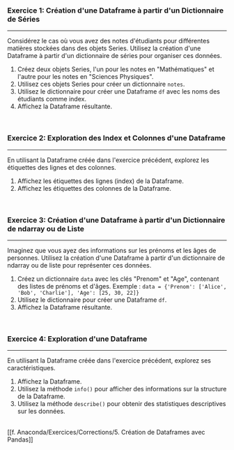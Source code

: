 ### Exercice 1: Création d'une Dataframe à partir d'un Dictionnaire de Séries

---

Considérez le cas où vous avez des notes d'étudiants pour différentes matières stockées dans des objets Series. Utilisez la création d'une Dataframe à partir d'un dictionnaire de séries pour organiser ces données.

1. Créez deux objets Series, l'un pour les notes en "Mathématiques" et l'autre pour les notes en "Sciences Physiques".
2. Utilisez ces objets Series pour créer un dictionnaire `notes`.
3. Utilisez le dictionnaire pour créer une Dataframe `df` avec les noms des étudiants comme index.
4. Affichez la Dataframe résultante.

<br>

### Exercice 2: Exploration des Index et Colonnes d'une Dataframe

---

En utilisant la Dataframe créée dans l'exercice précédent, explorez les étiquettes des lignes et des colonnes.

1. Affichez les étiquettes des lignes (index) de la Dataframe.
2. Affichez les étiquettes des colonnes de la Dataframe.

<br>

### Exercice 3: Création d'une Dataframe à partir d'un Dictionnaire de ndarray ou de Liste

---

Imaginez que vous ayez des informations sur les prénoms et les âges de personnes. Utilisez la création d'une Dataframe à partir d'un dictionnaire de ndarray ou de liste pour représenter ces données.

1. Créez un dictionnaire `data` avec les clés "Prenom" et "Age", contenant des listes de prénoms et d'âges. Exemple : `data = {'Prenom': ['Alice', 'Bob', 'Charlie'], 'Age': [25, 30, 22]}`
2. Utilisez le dictionnaire pour créer une Dataframe `df`.
3. Affichez la Dataframe résultante.

<br>

### Exercice 4: Exploration d'une Dataframe

---

En utilisant la Dataframe créée dans l'exercice précédent, explorez ses caractéristiques.

1. Affichez la Dataframe.
2. Utilisez la méthode `info()` pour afficher des informations sur la structure de la Dataframe.
3. Utilisez la méthode `describe()` pour obtenir des statistiques descriptives sur les données.


<br>
[[f. Anaconda/Exercices/Corrections/5. Création de Dataframes avec Pandas]]